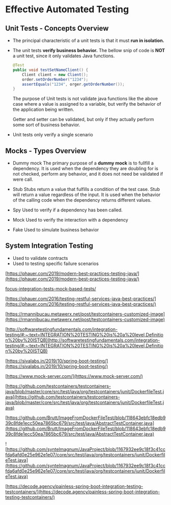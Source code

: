 # Effective Automated Testing

## Unit Tests - Concepts Overview
- The principal characteristic of a unit tests is that it must **run in isolation.**

- The unit tests **verify business behavior.**
	The bellow snip of code is **NOT** a unit test, since it only validates Java functions. 
 
	```java 
	@Test
	public void testSetNameClient() {
		Client client = new Client();
		order.setOrderNumber("1234");
		assertEquals("1234", orger.getOrderNumber());
	}
	```

	The purpose of Unit tests is not validate java functions like the above case where a value is assigned to a variable, but verify the behavior of the application being written. 

	Getter and setter can be validated, but only if they actually perform some sort of business behavior.

- Unit tests only verify a single scenario

## Mocks - Types Overview

- Dummy mock
The primary purpose of a **dummy mock** is to fullfill a dependency. It is used when the dependency they are doubling for is not checked, perform any behavior, and it does not need be validated if were call.

- Stub
Stubs return a value that fulfills a condition of the test case.  Stub will return a value regardless of the input. It is used when the behavior of the calling code when the dependency returns different values.

- Spy
Used to verify if a dependency has been called.

- Mock
Used to verify the interaction with a dependency

- Fake
Used to simulate business behavior

## System Integration Testing
- Used to validate contracts
- Used to testing specific failure scenarios

[https://phauer.com/2019/modern-best-practices-testing-java/](https://phauer.com/2019/modern-best-practices-testing-java/)

[focus-integration-tests-mock-based-tests/](https://phauer.com/2019/focus-integration-tests-mock-based-tests/)

[https://phauer.com/2016/testing-restful-services-java-best-practices/](https://phauer.com/2016/testing-restful-services-java-best-practices/)

[https://rmannibucau.metawerx.net/post/testcontainers-customized-image](https://rmannibucau.metawerx.net/post/testcontainers-customized-image)

[http://softwaretestingfundamentals.com/integration-testing/#:~:text=INTEGRATION%20TESTING%20is%20a%20level,Definition%20by%20ISTQB](http://softwaretestingfundamentals.com/integration-testing/#:~:text=INTEGRATION%20TESTING%20is%20a%20level,Definition%20by%20ISTQB)

[https://sivalabs.in/2019/10/spring-boot-testing/](https://sivalabs.in/2019/10/spring-boot-testing/)

[https://www.mock-server.com/](https://www.mock-server.com/)

[https://github.com/testcontainers/testcontainers-java/blob/master/core/src/test/java/org/testcontainers/junit/DockerfileTest.java](https://github.com/testcontainers/testcontainers-java/blob/master/core/src/test/java/org/testcontainers/junit/DockerfileTest.java)


[https://github.com/Brutt/ImageFromDockerFileTest/blob/118643ebfc18edb939c8fde1ecc50ea7865bc679/src/test/java/AbstractTestContainer.java](https://github.com/Brutt/ImageFromDockerFileTest/blob/118643ebfc18edb939c8fde1ecc50ea7865bc679/src/test/java/AbstractTestContainer.java)

![https://github.com/syntelmagnum/JavaProject/blob/1167932ee9c18f3c41ccfda6afd0e25e962e1e07/core/src/test/java/org/testcontainers/junit/DockerfileTest.java](https://github.com/syntelmagnum/JavaProject/blob/1167932ee9c18f3c41ccfda6afd0e25e962e1e07/core/src/test/java/org/testcontainers/junit/DockerfileTest.java)

[https://decode.agency/painless-spring-boot-integration-testing-testcontainers/](https://decode.agency/painless-spring-boot-integration-testing-testcontainers/)
